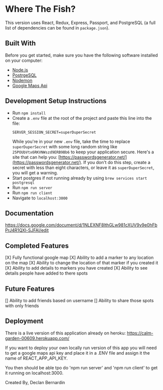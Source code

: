 # Where The Fish?
This version uses React, Redux, Express, Passport, and PostgreSQL (a full list of dependencies can be found in `package.json`).

## Built With

Before you get started, make sure you have the following software installed on your computer:

- [Node.js](https://nodejs.org/en/)
- [PostrgeSQL](https://www.postgresql.org/)
- [Nodemon](https://nodemon.io/)
- [Google Maps Api](https://developers.google.com/maps/documentation/javascript/get-api-key)

## Development Setup Instructions

* Run `npm install`
* Create a `.env` file at the root of the project and paste this line into the file:
    ```
    SERVER_SESSION_SECRET=superDuperSecret
    ```
    While you're in your new `.env` file, take the time to replace `superDuperSecret` with some long random string like `25POUbVtx6RKVNWszd9ERB9Bb6` to keep your application secure. Here's a site that can help you: [https://passwordsgenerator.net/](https://passwordsgenerator.net/). If you don't do this step, create a secret with less than eight characters, or leave it as `superDuperSecret`, you will get a warning.
* Start postgres if not running already by using `brew services start postgresql`
* Run `npm run server`
* Run `npm run client`
* Navigate to `localhost:3000`

## Documentation
https://docs.google.com/document/d/1NLEXNF8lthGLw981cXUV9v9e0hFbPrJ4R1QXl-SJFAI/edit

## Completed Features
[X] Fully functional google map
[X] Ability to add a marker to any location on the map
[X] Ability to change the location of that marker if you created it 
[X] Ability to add details to markers you have created
[X] Ability to see details people have added to there spots

## Future Features
[] Ability to add friends based on username 
[] Ability to share those spots with only friends 

## Deployment
There is a live version of this application already on heroku: https://calm-garden-00609.herokuapp.com/

If you want to deploy your own locally run version of this app you will need to get a google maps api key and place it in a .ENV file and assign it the name of REACT_APP_API_KEY.

You then should be able tpo do 'npm run server' and 'npm run client' to get it running on localhost:3000.

Created By,
Declan Bernardin

